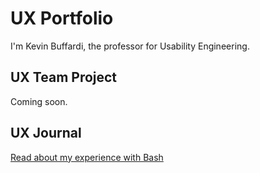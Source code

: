 # UX Portfolio

I'm Kevin Buffardi, the professor for Usability Engineering.

## UX Team Project

Coming soon.

## UX Journal

[Read about my experience with Bash](j01/)
